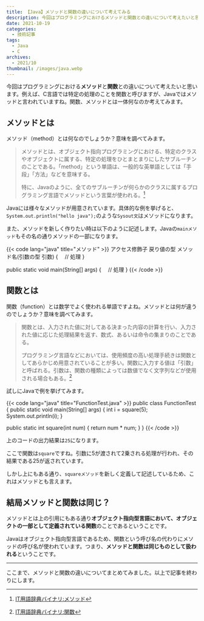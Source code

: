 ```yaml
---
title: 【Java】メソッドと関数の違いについて考えてみる
description: 今回はプログラミングにおけるメソッドと関数との違いについて考えたいと思います。例えば、C言語では特定の処理のことを関数と呼びますが、Javaではメソッドと言われていますね。関数、メソッドとは一体何なのか考えてみます。
date: 2021-10-19
categories: 
  - 技術記事
tags: 
  - Java
  - C
archives: 
  - 2021/10
thumbnail: /images/java.webp
---
```


今回はプログラミングにおける**メソッド**と**関数**との違いについて考えたいと思います。例えば、C言語では特定の処理のことを関数と呼びますが、Javaではメソッドと言われていますね。関数、メソッドとは一体何なのか考えてみます。

<!--more-->

## メソッドとは

メソッド（method）とは何なのでしょうか？意味を調べてみます。

>メソッドとは、オブジェクト指向プログラミングにおける、特定のクラスやオブジェクトに属する、特定の処理をひとまとまりにしたサブルーチンのことである。「method」という単語は、一般的な英単語としては「手段」「方法」などを意味する。
>
>特に、Javaのように、全てのサブルーチンが何らかのクラスに属するプログラミング言語でメソッドという言葉が使われる。[^a]

[^a]:[IT用語辞典バイナリ:メソッド](https://www.sophia-it.com/content/%E3%83%A1%E3%82%BD%E3%83%83%E3%83%89)

Javaには様々なメソッドが用意されています。具体的な例を挙げると、`System.out.println("hello java");`のような`Sysout文`はメソッドになります。

また、メソッドを新しく作りたい時は以下のように記述します。Javaの`mainメソッド`もその名の通りメソッドの一部になります。

{{< code lang="java" title="メソッド" >}}
アクセス修飾子 戻り値の型 メソッド名(引数の型 引数) {
　// 処理
}

public static void main(String[] args) {
　// 処理
}
{{< /code >}}

## 関数とは

関数（function）とは数学でよく使われる単語ですよね。メソッドとは何が違うのでしょうか？意味を調べてみます。

>関数とは、入力された値に対してある決まった内容の計算を行い、入力された値に応じた処理結果を返す、数式、あるいは命令の集まりのことである。
>
>プログラミング言語などにおいては、使用頻度の高い処理手続きは関数としてあらかじめ用意されていることが多い。関数に入力する値は「引数」と呼ばれる。引数は、関数の種類によっては数値でなく文字列などが使用される場合もある。[^b]

[^b]:[IT用語辞典バイナリ:関数](https://www.sophia-it.com/content/%E9%96%A2%E6%95%B0)

試しにJavaで例を挙げてみます。

{{< code lang="java" title="FunctionTest.java" >}}
public class FunctionTest {
  public static void main(String[] args) {
    int i = square(5);
    System.out.println(i);
  }

  public static int square(int num) {
    return num * num;
  }
}
{{< /code >}}

上のコードの出力結果は`25`になります。

ここで関数は`square`ですね。引数に5が渡されて2乗される処理が行われ、その結果である25が返されています。

しかし上にもある通り、`squareメソッド`を新しく定義して記述しているため、これはメソッドとも言えます。

## 結局メソッドと関数は同じ？

メソッドとは上の引用にもある通り**オブジェクト指向型言語において、オブジェクトの一部として定義されている関数**のことであるということです。

Javaはオブジェクト指向型言語であるため、関数という呼び名の代わりにメソッドの呼び名が使われています。つまり、**メソッドと関数は同じものとして扱われる**ということです。

* * *

ここまで、メソッドと関数の違いについてまとめてみました。以上で記事を終わりにします。